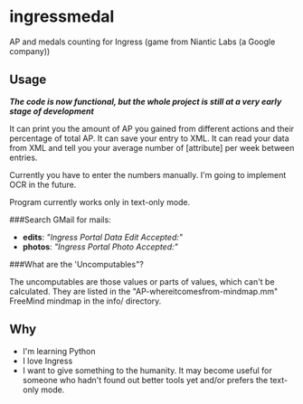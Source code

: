 ingressmedal
============

AP and medals counting for Ingress (game from Niantic Labs (a Google company))

Usage
---------

***The code is now functional, but the whole project is still at a very early stage of development***

It can print you the amount of AP you gained from different actions and their percentage of total AP.
It can save your entry to XML.
It can read your data from XML and tell you your average number of [attribute] per week between entries.

Currently you have to enter the numbers manually. I'm going to implement OCR in the future.

Program currently works only in text-only mode.

###Search GMail for mails:
 * **edits**: *"Ingress Portal Data Edit Accepted:"*
 * **photos**: *"Ingress Portal Photo Accepted:"*
 
###What are the 'Uncomputables"?

The uncomputables are those values or parts of values, which can't be calculated. They are listed in the "AP-whereitcomesfrom-mindmap.mm" FreeMind mindmap in the info/ directory.

Why
---------

 * I'm learning Python
 * I love Ingress
 * I want to give something to the humanity. It may become useful for someone who hadn't found out better tools yet and/or prefers the text-only mode.

